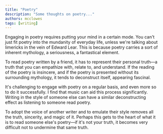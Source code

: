 ```yaml
---
title: "Poetry"
description: "Some thoughts on poetry..."
authors: mcclowes
tags: [writing]
---
```


<!--truncate-->

Engaging in poetry requires putting your mind in a certain mode. You can't just fit poetry into the mundanity of everyday life, unless we're talking about limericks in the vein of Edward Lear. This is because poetry carries a sort of inherent mythology, a seriousness, a fantastical element.

To read poetry written by a friend, it has to represent their personal truth—a truth that you can empathize with, relate to, and understand. If the reading of the poetry is insincere, and if the poetry is presented without its surrounding mythology, it tends to deconstruct itself, appearing fascinal.

It's challenging to engage with poetry on a regular basis, and even more so to do it successfully. I find that music can aid this process significantly. Writing in the style of someone else can have a similar deconstructing effect as listening to someone read poetry.

To adopt the voice of another writer and to emulate their style removes all the truth, sincerity, and magic of it. Perhaps this gets to the heart of what it is to read someone else's poetry—if it's not your truth, it becomes very difficult not to undermine that same truth. 